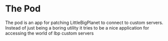 # The Pod

The pod is an app for patching LittleBigPlanet to connect to custom servers. Instead of just being a boring utility it tries to be a nice application for accessing the world of lbp custom servers
